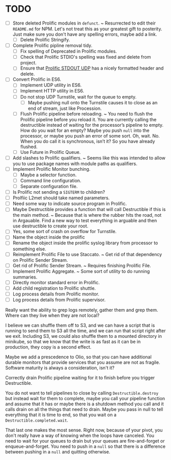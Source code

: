# TODO

- [ ] Store deleted Prolific modules in `defunct`. ~ Resurrected to edit their
`README.md` for NPM. Let's not treat this as your greatest gift to posterity.
Just make sure you don't have any spelling errors, maybe add a link.
    - [ ] Delete Prolific Stringify.
- [ ] Complete Prolific pipline removal tidy.
    - [ ] Fix spelling of Deprecated in Prolific modules.
    - [ ] Check that Prolific STDIO's spelling was fixed and delete from
    project.
    - [ ] Ensure that [Prolific STDOUT UDP](https://www.npmjs.com/package/prolific.stdout.udp) has a nicely formatted header and
    delete.
- [ ] Convert Prolific in ES6.
    - [ ] Implement UDP utility in ES6.
    - [ ] Implement HTTP utility in ES6.
    - [ ] Do not stop UDP Turnstile, wait for the queue to empty.
        - [ ] Maybe pushing null onto the Turnstile causes it to close as an end
        of stream, just like Procession.
    - [ ] Flush Prolific pipeline before reloading. ~ You need to flush the
    Prolific pipeline before you reload it. You are currently calling the
    destructible instead of waiting for the processor’s pipeline to empty. How
    do you wait for an empty? Maybe you push `null` into the processor, or maybe
    you push an error of some sort. Oh, wait. No. When you do call it is
    synchronous, isn’t it? So you have already flushed.
    - [ ] Use Future in Prolific Queue.
- [ ] Add slashes to Prolific qualifiers. ~ Seems like this was intended to
allow you to use package names with module paths as qualifiers.
- [ ] Implement Prolific Monitor bunching.
    - [ ] Maybe a selector function.
    - [ ] Command line configuration.
    - [ ] Separate configuration file.
- [ ] Is Prolific not sending a `SIGTERM` to children?
- [ ] Prolfiic L2met should take named parameters.
- [ ] Need some way to indicate source program in Prolific.
- [ ] Maybe Destructible provides a function that will call Destructible if this
is the main method. ~ Because that is where the rubber hits the road, not in
Argauable. Find a new way to test everything in arguable and then use
destructible to create your root.
- [ ] Yes, some sort of crash on overflow for Turnstile.
- [ ] Name the object inside the prolific
- [ ] Rename the object inside the prolific syslog library from processor to
something else.
- [ ] Reimplement Prolific File to use Staccato. ~ Get rid of that dependency on
Prolific Sender Stream.
- [ ] Get rid of Prolific Sender Stream. ~ Requires finishing Prolific File.
- [ ] Implement Prolific Aggregate. ~ Some sort of utility to do running
summaries.
- [ ] Directly monitor standard error in Prolific.
- [ ] Add child registration to Prolific shuttle.
- [ ] Log process details from Prolific monitor.
- [ ] Log process details from Prolific supervisor.

Really want the ability to grep logs remotely, gather them and grep them. Where
can they live when they are not local?

I believe we can shuffle them off to S3, and we can have a script that is
running to send them to S3 all the time, and we can run that script right after
we exit. Including S3, we could also shuffle them to a mounted directory in
minikube, so that we know that the write is as fast as it can be in production,
they copy is a second effect.

Maybe we add a prescedence to Olio, so that you can have additional durable
monitors that provide services that you assume are not as fragile. Software
maturity is always a consideration, isn't it?

Correctly drain Prolific pipeline waiting for it to finish before you trigger
Destructible.

You do not want to tell pipelines to close by calling `Destructible.destroy` but
instead wait for them to complete, maybe you call your pipeline function and
assume that it has or maybe there is a shutdown method you call and it calls
drain on all the things that need to drain. Maybe you pass in null to tell
everything that it is time to end, so that you wait on a
`Destructible.completed.wait`.

That last one makes the most sense. Right now, because of your pivot, you don't
really have a way of knowing when the loops have canceled. You need to wait for
your queues to drain but your queues are fire-and-forget or enqueue-and-forget.
You need to push in a `null` so that there is a difference between pushing in a
`null` and quitting otherwise.
